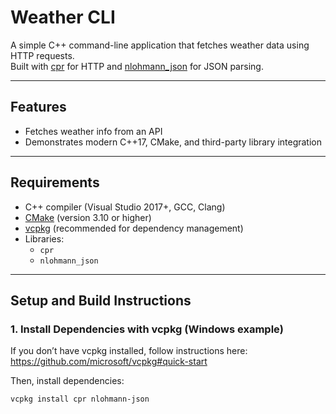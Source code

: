 # Weather CLI

A simple C++ command-line application that fetches weather data using HTTP requests.  
Built with [cpr](https://github.com/libcpr/cpr) for HTTP and [nlohmann_json](https://github.com/nlohmann/json) for JSON parsing.

---

## Features

- Fetches weather info from an API
- Demonstrates modern C++17, CMake, and third-party library integration

---

## Requirements

- C++ compiler (Visual Studio 2017+, GCC, Clang)
- [CMake](https://cmake.org/download/) (version 3.10 or higher)
- [vcpkg](https://github.com/microsoft/vcpkg) (recommended for dependency management)
- Libraries:
  - `cpr`
  - `nlohmann_json`

---

## Setup and Build Instructions

### 1. Install Dependencies with vcpkg (Windows example)

If you don’t have vcpkg installed, follow instructions here: https://github.com/microsoft/vcpkg#quick-start

Then, install dependencies:

```bash
vcpkg install cpr nlohmann-json
